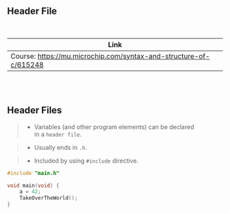 ## Header File

<br />

| Link |
| ---- |
| Course: https://mu.microchip.com/syntax-and-structure-of-c/615248 |

<br />
<br />


## Header Files

> - Variables (and other program elements) can be declared <br />
    in a `header file`.

> - Usually ends in `.h`.

> - Included by using `#include` directive.

```c
#include "main.h"

void main(void) {
    a = 42;
    TakeOverTheWorld();
}
```
